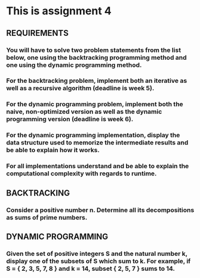# This is assignment 4
## REQUIREMENTS 
### You will have to solve two problem statements from the list below, one using the backtracking programming method and one using the dynamic programming method.
### For the backtracking problem, implement both an iterative as well as a recursive algorithm (deadline is week 5).
### For the dynamic programming problem, implement both the naive, non-optimized version as well as the dynamic programming version (deadline is week 6).
### For the dynamic programming implementation, display the data structure used to memorize the intermediate results and be able to explain how it works.
### For all implementations understand and be able to explain the computational complexity with regards to runtime.

## BACKTRACKING 
### Consider a positive number n. Determine all its decompositions as sums of prime numbers.

## DYNAMIC PROGRAMMING
### Given the set of positive integers S and the natural number k, display one of the subsets of S which sum to k. For example, if S = { 2, 3, 5, 7, 8 } and k = 14, subset { 2, 5, 7 } sums to 14.

